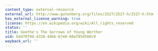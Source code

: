 ```yaml
---
content_type: external-resource
external_url: http://www.gutenberg.org/files/2527/2527-h/2527-h.htm
has_external_license_warning: true
license: https://en.wikipedia.org/wiki/All_rights_reserved
status: ''
title: Goethe's The Sorrows of Young Werther
uid: b4d70f9d-4328-44bb-b7e0-68af85d560c9
wayback_url: ''
---
```

